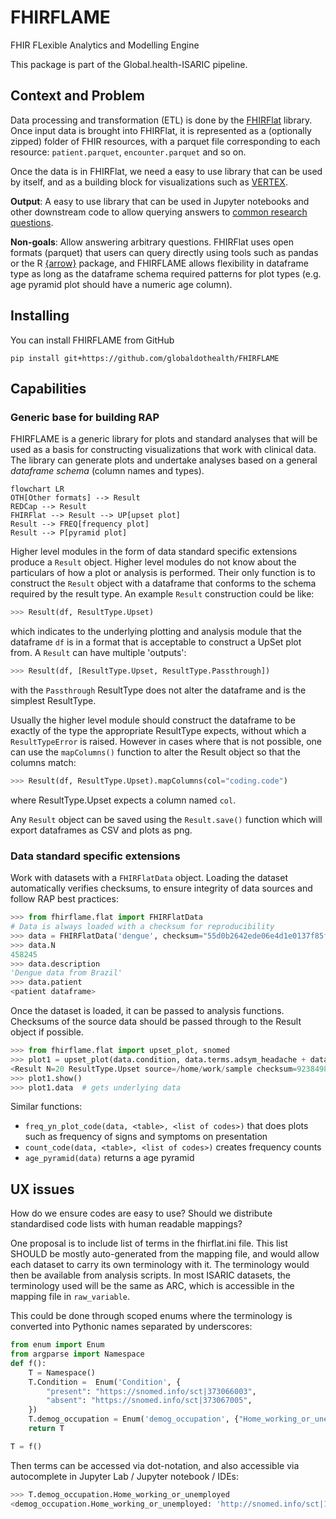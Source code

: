 # FHIRFLAME

FHIR FLexible Analytics and Modelling Engine

This package is part of the Global.health-ISARIC pipeline.

## Context and Problem

Data processing and transformation (ETL) is done by the
[FHIRFlat](https://fhirflat.readthedocs.io) library. Once input data is brought
into FHIRFlat, it is represented as a (optionally zipped) folder of FHIR
resources, with a parquet file corresponding to each resource:
`patient.parquet`, `encounter.parquet` and so on.

Once the data is in FHIRFlat, we need a easy to use library that can be used by
itself, and as a building block for visualizations such as
[VERTEX](https://vertex-isaric.replit.app).

**Output**: A easy to use library that can be used in Jupyter notebooks and
other downstream code to allow querying answers to [common research
questions](../1.01_ISARIC3/README.md#research-questions).

**Non-goals**: Allow answering arbitrary questions. FHIRFlat uses open formats
(parquet) that users can query directly using tools such as pandas or the R
[{arrow}](https://arrow.apache.org/docs/1.0/r/) package, and FHIRFLAME allows
flexibility in dataframe type as long as the dataframe schema required patterns
for plot types (e.g. age pyramid plot should have a numeric age column).

## Installing

You can install FHIRFLAME from GitHub

```shell
pip install git+https://github.com/globaldothealth/FHIRFLAME
```

## Capabilities

### Generic base for building RAP

FHIRFLAME is a generic library for plots and standard analyses that will
be used as a basis for constructing visualizations that work with
clinical data. The library can generate plots and undertake analyses
based on a general *dataframe schema* (column names and types).

```mermaid
flowchart LR
OTH[Other formats] --> Result
REDCap --> Result
FHIRFlat --> Result --> UP[upset plot]
Result --> FREQ[frequency plot]
Result --> P[pyramid plot]
```

Higher level modules in the form of data standard specific extensions
produce a `Result` object. Higher level modules do not know about the
particulars of how a plot or analysis is performed. Their only function
is to construct the `Result` object with a dataframe that conforms to the
schema required by the result type. An example `Result` construction
could be like:

```python
>>> Result(df, ResultType.Upset)
```
which indicates to the underlying plotting and analysis module that the
dataframe `df` is in a format that is acceptable to construct a UpSet
plot from. A `Result` can have multiple 'outputs':
```python
>>> Result(df, [ResultType.Upset, ResultType.Passthrough])
```
with the `Passthrough` ResultType does not alter the dataframe
and is the simplest ResultType.

Usually the higher level module should construct the dataframe to be
exactly of the type the appropriate ResultType expects, without which a
`ResultTypeError` is raised. However in cases where that is not
possible, one can use the `mapColumns()` function to alter the Result
object so that the columns match:

```python
>>> Result(df, ResultType.Upset).mapColumns(col="coding.code")
```
where ResultType.Upset expects a column named `col`.

Any `Result` object can be saved using the `Result.save()` function
which will export dataframes as CSV and plots as png.

### Data standard specific extensions

Work with datasets with a `FHIRFlatData` object. Loading the dataset
automatically verifies checksums, to ensure integrity of data sources
and follow RAP best practices:

```python
>>> from fhirflame.flat import FHIRFlatData
# Data is always loaded with a checksum for reproducibility
>>> data = FHIRFlatData('dengue', checksum="55d0b2642ede06e4d1e0137f85f0536a3256895c22b5e96c89bf923e7328606e")  # loads data from dengue folder
>>> data.N
458245
>>> data.description
'Dengue data from Brazil'
>>> data.patient
<patient dataframe>
```

Once the dataset is loaded, it can be passed to analysis functions. Checksums of the source data should be passed through to the Result
object if possible.

```python
>>> from fhirflame.flat import upset_plot, snomed
>>> plot1 = upset_plot(data.condition, data.terms.adsym_headache + data.terms.adsym_vomit)
<Result N=20 ResultType.Upset source=/home/work/sample checksum=9238498>
>>> plot1.show()
>>> plot1.data  # gets underlying data
```

Similar functions:

- `freq_yn_plot_code(data, <table>, <list of codes>)` that does plots such as
  frequency of signs and symptoms on presentation
- `count_code(data, <table>, <list of codes>)` creates frequency counts
- `age_pyramid(data)` returns a age pyramid

## UX issues

How do we ensure codes are easy to use? Should we distribute standardised code lists with human readable mappings?

One proposal is to include list of terms in the fhirflat.ini file. This
list SHOULD be mostly auto-generated from the mapping file, and would
allow each dataset to carry its own terminology with it. The terminology
would then be available from analysis scripts. In most ISARIC datasets,
the terminology used will be the same as ARC, which is accessible in the
mapping file in `raw_variable`.

This could be done through scoped enums where the terminology is
converted into Pythonic names separated by underscores:

```python
from enum import Enum
from argparse import Namespace
def f():
    T = Namespace()
    T.Condition =  Enum('Condition', {
        "present": "https://snomed.info/sct|373066003",
        "absent": "https://snomed.info/sct|373067005",
    })
    T.demog_occupation = Enum('demog_occupation', {"Home_working_or_unemployed": "http://snomed.info/sct|14679004"})
    return T

T = f()
```

Then terms can be accessed via dot-notation, and also accessible via
autocomplete in Jupyter Lab / Jupyter notebook / IDEs:

```python
>>> T.demog_occupation.Home_working_or_unemployed
<demog_occupation.Home_working_or_unemployed: 'http://snomed.info/sct|14679004'>
```
